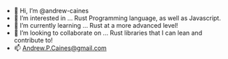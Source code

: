 - 👋 Hi, I’m @andrew-caines
- 👀 I’m interested in ... Rust Programming language, as well as Javascript. 
- 🌱 I’m currently learning ... Rust at a more advanced level!
- 💞️ I’m looking to collaborate on ... Rust libraries that I can lean and contribute to!
- 📫 Andrew.P.Caines@gmail.com

<!---
andrew-caines/andrew-caines is a ✨ special ✨ repository because its `README.md` (this file) appears on your GitHub profile.
You can click the Preview link to take a look at your changes.
--->
